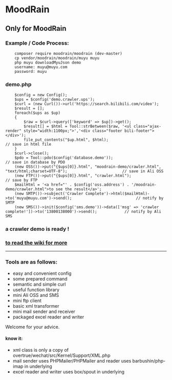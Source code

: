 MoodRain
================
Only for MoodRain
------------
### Example / Code Process:
		composer require moodrain/moodrain (dev-master)
		cp vendor/moodrain/moodrain/muyu muyu
		php muyu downloadMyuJson demo
		username: muyu@muyu.com
		password: muyu
		
### demo.php
		$config = new Config();
		$ups = $config('demo.crawler.ups');
		$curl = (new Curl())->url('https://search.bilibili.com/video');
		$result = [];
		foreach($ups as $up)
		{
		    $raw = $curl->query(['keyword' => $up])->get();
		    $result[] = $html = Tool::strBetween($raw, '<ul class="ajax-render" style="width:1100px;">','<div class="footer bili-footer"></div>');
		    file_put_contents("$up.html", $html);                                                                           // save in html file
		}
		$curl->close();
		$pdo = Tool::pdo($config('database.demo'));                                                                         // save in database by PDO
		(new OSS())->put("{$ups[0]}.html", "moodrain-demo/crawler.html", "text/html;charset=UTF-8");                        // save in Ali OSS
		(new FTP())->put("{$ups[0]}.html", "crawler.html");                                                                 // save by FTP
		$mailHtml = '<a href="' . $config('oss.address') . '/moodrain-demo/crawler.html">to see the result</a>';
		(new SMTP())->subject('Crawler Complete')->html($mailHtml)->to('muyu@muyu.com')->send();                            // notify by SMTP
		(new SMS())->init($config('sms.demo'))->data(['msg' => 'crawler complete!'])->to('13800138000')->send();            // notify by Ali SMS

### a crawler demo is ready !
### [to read the wiki for more](https://github.com/moodrain/moodrain/wiki)
----------
### Tools are as follows:
* easy and convenient config
* some prepared command
* semantic and simple curl
* useful function library
* mini Ali OSS and SMS
* mini ftp client
* basic xml transformer 
* mini mail sender and receiver
* packaged excel reader and writer

Welcome for your advice.


#### know it:
* xml class is only a copy of overtrue/wechat/src/Kernel/Support/XML.php
* mail sender uses PHPMailer/PHPMailer and reader uses barbushin/php-imap in underlying
* excel reader and writer uses box/spout in underlying
